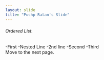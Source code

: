```yaml
---
layout: slide
title: "Pushp Ratan's Slide"
---
```

###### Ordered List.
-First
    -Nested Line
    -2nd line
-Second
-Third  
Move to the next page.
